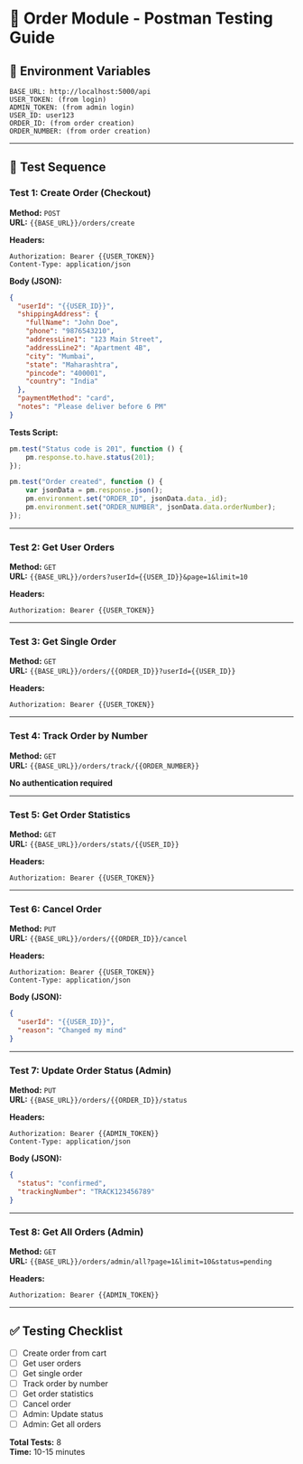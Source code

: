 # 🧪 Order Module - Postman Testing Guide

## 🔧 Environment Variables
```
BASE_URL: http://localhost:5000/api
USER_TOKEN: (from login)
ADMIN_TOKEN: (from admin login)
USER_ID: user123
ORDER_ID: (from order creation)
ORDER_NUMBER: (from order creation)
```

---

## 🧪 Test Sequence

### Test 1: Create Order (Checkout)
**Method:** `POST`  
**URL:** `{{BASE_URL}}/orders/create`

**Headers:**
```
Authorization: Bearer {{USER_TOKEN}}
Content-Type: application/json
```

**Body (JSON):**
```json
{
  "userId": "{{USER_ID}}",
  "shippingAddress": {
    "fullName": "John Doe",
    "phone": "9876543210",
    "addressLine1": "123 Main Street",
    "addressLine2": "Apartment 4B",
    "city": "Mumbai",
    "state": "Maharashtra",
    "pincode": "400001",
    "country": "India"
  },
  "paymentMethod": "card",
  "notes": "Please deliver before 6 PM"
}
```

**Tests Script:**
```javascript
pm.test("Status code is 201", function () {
    pm.response.to.have.status(201);
});

pm.test("Order created", function () {
    var jsonData = pm.response.json();
    pm.environment.set("ORDER_ID", jsonData.data._id);
    pm.environment.set("ORDER_NUMBER", jsonData.data.orderNumber);
});
```

---

### Test 2: Get User Orders
**Method:** `GET`  
**URL:** `{{BASE_URL}}/orders?userId={{USER_ID}}&page=1&limit=10`

**Headers:**
```
Authorization: Bearer {{USER_TOKEN}}
```

---

### Test 3: Get Single Order
**Method:** `GET`  
**URL:** `{{BASE_URL}}/orders/{{ORDER_ID}}?userId={{USER_ID}}`

**Headers:**
```
Authorization: Bearer {{USER_TOKEN}}
```

---

### Test 4: Track Order by Number
**Method:** `GET`  
**URL:** `{{BASE_URL}}/orders/track/{{ORDER_NUMBER}}`

**No authentication required**

---

### Test 5: Get Order Statistics
**Method:** `GET`  
**URL:** `{{BASE_URL}}/orders/stats/{{USER_ID}}`

**Headers:**
```
Authorization: Bearer {{USER_TOKEN}}
```

---

### Test 6: Cancel Order
**Method:** `PUT`  
**URL:** `{{BASE_URL}}/orders/{{ORDER_ID}}/cancel`

**Headers:**
```
Authorization: Bearer {{USER_TOKEN}}
Content-Type: application/json
```

**Body (JSON):**
```json
{
  "userId": "{{USER_ID}}",
  "reason": "Changed my mind"
}
```

---

### Test 7: Update Order Status (Admin)
**Method:** `PUT`  
**URL:** `{{BASE_URL}}/orders/{{ORDER_ID}}/status`

**Headers:**
```
Authorization: Bearer {{ADMIN_TOKEN}}
Content-Type: application/json
```

**Body (JSON):**
```json
{
  "status": "confirmed",
  "trackingNumber": "TRACK123456789"
}
```

---

### Test 8: Get All Orders (Admin)
**Method:** `GET`  
**URL:** `{{BASE_URL}}/orders/admin/all?page=1&limit=10&status=pending`

**Headers:**
```
Authorization: Bearer {{ADMIN_TOKEN}}
```

---

## ✅ Testing Checklist
- [ ] Create order from cart
- [ ] Get user orders
- [ ] Get single order
- [ ] Track order by number
- [ ] Get order statistics
- [ ] Cancel order
- [ ] Admin: Update status
- [ ] Admin: Get all orders

**Total Tests:** 8  
**Time:** 10-15 minutes

